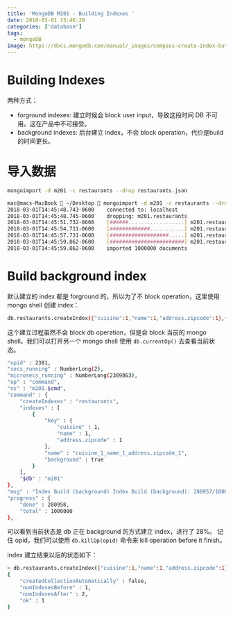```yaml
---
title: 'MongoDB M201 - Building Indexes '
date: 2018-03-01 15:46:20
categories: ['database']
tags:
  - mongoDB
image: https://docs.mongodb.com/manual/_images/compass-create-index-button.png
---
```

# Building Indexes

两种方式：
- forground indexes: 建立时候会 block user input，导致这段时间 DB 不可用。这在产品中不可接受。
- background indexes: 后台建立 index，不会 block operation，代价是build 的时间更长。
<!-- more -->

# 导入数据
```bash
mongoimport -d m201 -c restaurants --drop restaurants.json
```

```bash
mac@macs-MacBook  ~/Desktop  mongoimport -d m201 -c restaurants --drop restaurants.json
2018-03-01T14:45:48.743-0600	connected to: localhost
2018-03-01T14:45:48.745-0600	dropping: m201.restaurants
2018-03-01T14:45:51.732-0600	[######..................] m201.restaurants	40.0MB/144MB (27.9%)
2018-03-01T14:45:54.731-0600	[#############...........] m201.restaurants	78.9MB/144MB (54.9%)
2018-03-01T14:45:57.731-0600	[###################.....] m201.restaurants	115MB/144MB (80.1%)
2018-03-01T14:45:59.862-0600	[########################] m201.restaurants	144MB/144MB (100.0%)
2018-03-01T14:45:59.862-0600	imported 1000000 documents
```

# Build background index
默认建立的 index 都是 forground 的，所以为了不 block operation，这里使用 mongo shell 创建 index：
```bash
db.restaurants.createIndex({"cuisine":1,"name":1,"address.zipcode":1},{"background":true})
```

这个建立过程虽然不会 block db operation，但是会 block 当前的 mongo shell。我们可以打开另一个 mongo shell 使用 `db.currentOp()` 去查看当前状态。

```bash
"opid" : 2381,
"secs_running" : NumberLong(2),
"microsecs_running" : NumberLong(2389863),
"op" : "command",
"ns" : "m201.$cmd",
"command" : {
	"createIndexes" : "restaurants",
	"indexes" : [
		{
			"key" : {
				"cuisine" : 1,
				"name" : 1,
				"address.zipcode" : 1
			},
			"name" : "cuisine_1_name_1_address.zipcode_1",
			"background" : true
		}
	],
	"$db" : "m201"
},
"msg" : "Index Build (background) Index Build (background): 280957/1000000 28%",
"progress" : {
	"done" : 280958,
	"total" : 1000000
},
```

可以看到当前状态是 db 正在 background 的方式建立 index，进行了 28%。
记住 opid，我们可以使用 `db.killOp(opid)` 命令来 kill operation before it finish。

index 建立结束以后的状态如下：
```bash
> db.restaurants.createIndex({"cuisine":1,"name":1,"address.zipcode":1},{"background":true})
{
	"createdCollectionAutomatically" : false,
	"numIndexesBefore" : 1,
	"numIndexesAfter" : 2,
	"ok" : 1
}
```
